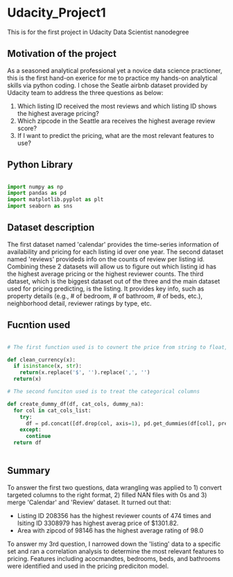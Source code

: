 # Udacity_Project1
This is for the first project in Udacity Data Scientist nanodegree

## Motivation of the project 

As a seasoned analytical professional yet a novice data science practioner, this is the first hand-on exerice for me to practice my hands-on analytical skills via python coding. I chose the Seatle airbnb dataset provided by Udacity team to address the three questions as below: 
1. Which listing ID received the most reviews and which listing ID shows the highest average pricing?  
2. Which zipcode in the Seattle ara receives the highest average review score? 
3. If I want to predict the pricing, what are the most relevant features to use? 

## Python Library 
```python

import numpy as np 
import pandas as pd 
import matplotlib.pyplot as plt 
import seaborn as sns

```

## Dataset description 

The first dataset named 'calendar' provides the time-series information of availability and pricing for each listing id over one year. 
The second dataset named 'reviews' provideds info on the counts of review per listing id. 
Combining these 2 datasets will allow us to figure out which listing id has the highest average pricing or the highest reviewer counts. 
The third dataset, which is the biggest dataset out of the three and the main dataset used for pricing predicting, is the listing. It provides key info, such as property details (e.g., # of bedroom, # of bathroom, # of beds, etc.), neighborhood detail, reviewer ratings by type, etc. 

## Fucntion used 
```python 

# The first function used is to covnert the price from string to float, which later is used for avergae pricing calculation 

def clean_currency(x): 
  if isinstance(x, str): 
    return(x.replace('$', '').replace(',', '')
  return(x)

# The second funciton used is to treat the categorical columns

def create_dummy_df(df, cat_cols, dummy_na):
  for col in cat_cols_list:
    try: 
      df = pd.concat([df.drop(col, axis=1), pd.get_dummies(df[col], prefix_sep='_', drop_first=True, dummy_na=dummy_na)], axis=1)
    except:
      continue
  return df 
  
```

## Summary 
To answer the first two questions, data wrangling was applied to 1) convert targeted columns to the right format, 2) filled NAN files with 0s and 3) merge  'Calendar' and 'Review' dataset. It turned out that: 
  - Listing ID 208356 has the highest reviewer counts of 474 times and lsiting ID 3308979 has highest averag price of $1301.82. 
  - Area with zipcod of 98146 has the highest average rating of 98.0

To answer my 3rd question, I narrowed down the 'listing' data to a specific set and ran a correlation analysis to determine the most relevant features to pricing. Features including acocmandtes, bedrooms, beds, and bathrooms were identified and used in the pricing prediciton model. 
